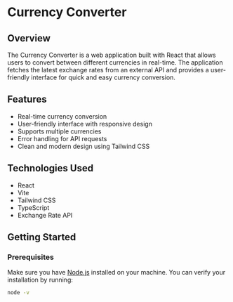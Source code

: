# Currency Converter

## Overview
The Currency Converter is a web application built with React that allows users to convert between different currencies in real-time. The application fetches the latest exchange rates from an external API and provides a user-friendly interface for quick and easy currency conversion.

## Features
- Real-time currency conversion
- User-friendly interface with responsive design
- Supports multiple currencies
- Error handling for API requests
- Clean and modern design using Tailwind CSS

## Technologies Used
- React
- Vite
- Tailwind CSS
- TypeScript
- Exchange Rate API

## Getting Started

### Prerequisites
Make sure you have [Node.js](https://nodejs.org/) installed on your machine. You can verify your installation by running:

```bash
node -v
